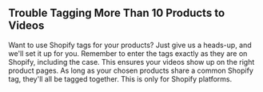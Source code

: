 ## Trouble Tagging More Than 10 Products to Videos

Want to use Shopify tags for your products? Just give us a heads-up, and we'll set it up for you. Remember to enter the tags exactly as they are on Shopify, including the case. This ensures your videos show up on the right product pages. As long as your chosen products share a common Shopify tag, they'll all be tagged together. This is only for Shopify platforms.
